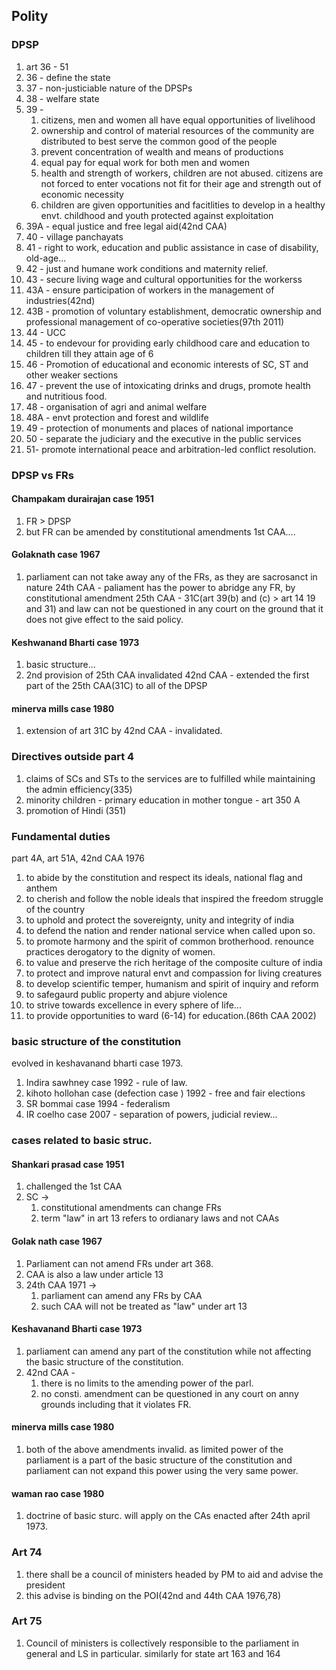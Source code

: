 ## Polity
### DPSP
1. art 36 - 51
2. 36 - define the state
3. 37 - non-justiciable nature of the DPSPs
4. 38 - welfare state
5. 39 - 
	1. citizens, men and women all have equal opportunities of livelihood
	2. ownership and control of material resources of the community are distributed to best serve the common good of the people
	3. prevent concentration of wealth and means of productions
	4. equal pay for equal work for both men and women
	5. health and strength of workers, children are not abused. citizens are not forced to enter vocations not fit for their age and strength out of economic necessity
	6. children are given opportunities and facitlities to develop in a healthy envt. childhood and youth protected against exploitation
6. 39A - equal justice and free legal aid(42nd CAA)
7. 40 - village panchayats
8. 41 - right to work, education and public assistance in case of disability, old-age...
9. 42 - just and humane work conditions and maternity relief.
10. 43 - secure living wage and cultural opportunities for the workerss
11. 43A - ensure participation of workers in the management of industries(42nd)
12. 43B - promotion of voluntary establishment, democratic ownership and professional management of co-operative societies(97th 2011)
13. 44 - UCC
14. 45 - to endevour for providing early childhood care and education to children till they attain age of 6
15. 46 - Promotion of educational and economic interests of SC, ST and other weaker sections
16. 47 - prevent the use of intoxicating drinks and drugs, promote health and nutritious food.
17. 48 - organisation of agri and animal welfare
18. 48A - envt protection and forest and wildlife
19. 49 - protection of monuments and places of national importance
20. 50 - separate the judiciary and the executive in the public services
21. 51- promote international peace and arbitration-led conflict resolution.
### DPSP vs FRs
#### Champakam durairajan case 1951
1. FR > DPSP
2. but FR can be amended by constitutional amendments
1st CAA....
#### Golaknath case 1967
1. parliament can not take away any of the FRs, as they are sacrosanct in nature
24th CAA - paliament has the power to abridge any FR, by constitutional amendment
25th CAA - 31C(art 39(b) and (c) > art 14 19 and 31) and law can not be questioned in any court on the ground that it does not give effect to the said policy.
#### Keshwanand Bharti case 1973
1. basic structure...
2. 2nd provision of 25th CAA invalidated
42nd CAA - extended the first part of the 25th CAA(31C) to all of the DPSP
#### minerva mills case 1980
1. extension of art 31C by 42nd CAA - invalidated.

### Directives outside part 4
1. claims of SCs and STs to the services are to fulfilled while maintaining the admin efficiency(335)
2. minority children - primary education in mother tongue - art 350 A
3. promotion of Hindi (351)
### Fundamental duties
part 4A, art 51A, 42nd CAA 1976
1. to abide by the constitution and respect its ideals, national flag and anthem
2. to cherish and follow the noble ideals that inspired the freedom struggle of the country
3. to uphold and protect the sovereignty, unity and integrity of india
4. to defend the nation and render national service when called upon so.
5. to promote harmony and the spirit of common brotherhood. renounce practices derogatory to the dignity of women.
6. to value and preserve the rich heritage of the composite culture of india
7. to protect and improve natural envt and compassion for living creatures
8. to develop scientific temper, humanism and  spirit of inquiry and reform
9. to safegaurd public property and abjure violence
10. to strive towards excellence in every sphere of life...
11. to provide opportunities to ward (6-14) for education.(86th CAA 2002)

### basic structure of the constitution
 evolved in keshavanand bharti case 1973.
1. Indira sawhney case 1992 - rule of law.
2. kihoto hollohan case (defection case ) 1992 - free and fair elections
3. SR bommai case 1994 - federalism
4. IR coelho case 2007 - separation of powers, judicial review...
### cases related to basic struc.
#### Shankari prasad case 1951
1. challenged the 1st CAA
2. SC ->
	1. constitutional amendments can change FRs
	2. term "law" in art 13 refers to ordianary laws and not CAAs
#### Golak nath case 1967
1. Parliament can not amend FRs under art 368.
2. CAA is also a law under article 13
3.  24th CAA 1971 ->
	1. parliament can amend any FRs by CAA 
	2. such CAA will not be treated as "law" under art 13
#### Keshavanand Bharti case 1973
1. parliament can amend any part of the constitution while not affecting the basic structure of the constitution.
2. 42nd CAA - 
	1. there is no limits to the amending power of the parl.
	2. no consti. amendment can be questioned in any court on anny grounds including that it violates FR.
#### minerva mills case 1980
1. both of the above amendments invalid. as limited power of the parliament is a part of the basic structure of the constitution and parliament can not expand this power using the very same power.
#### waman rao case 1980
1. doctrine of basic sturc. will apply on the CAs enacted after 24th april 1973.

### Art 74 
1. there shall be a council of ministers headed by PM to aid and advise the president
2. this advise is binding on the POI(42nd and 44th CAA 1976,78)
### Art 75
1. Council of ministers is collectively responsible to the parliament in general and LS in particular.
similarly for state art 163 and 164